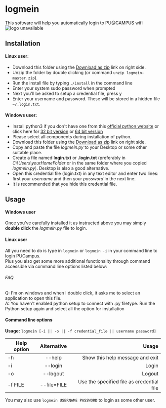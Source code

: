 logmein
=======

This software will help you automatically login to PU@CAMPUS wifi ![logo unavailable](http://physics.puchd.ac.in/events/exfor2011/includes/webimages/logo1-tr.png "PU @ Campus")  

Installation
------------

#### **Linux** user: 
* Download this folder using the [Download as zip][zip] link on right side.
* Unzip the folder by double clicking (or command `unzip logmein-master.zip`).
* Run the install file by typing `./install` in the command line
* Enter your system sudo password when prompted
* Next you'll be asked to setup a credential file, press y
* Enter your username and password. These will be stored in a hidden file `~/.login.txt`.

#### **Windows** user:
* Install python3 if you don't have one from this [official python website][python3] or click here for [32 bit version][32python34] or [64 bit version][64python34]
* Please select all components during installation of python.
* Download this folder using the [Download as zip][zip] link on right side.
* Copy and paste the file *logmein.py* to your Desktop or some other suitable place.
* Create a file named **login.txt** or **.login.txt** (preferably in *C:\Users\yourHomeFolder* or in the same folder where you copied *logmein.py*). Desktop is also a good alternative.
* Open this credential file (login.txt) in any text editor and enter two lines: first your *username* and then your *password* in the next line. 
* It is recommended that you hide this credential file.

Usage
-----

#### Windows user
Once you've carefully installed it as instructed above you may simply **double click** the *logmein.py* file to login.  

#### Linux user
All you need to do is type in `logmein` or `logmein -i` in your command line to login PUCampus.  
Plus you also get some more additional functionality through command accessible via command line options listed below:  

###### FAQ
Q: I'm on windows and when I double click, it asks me to select an application to open this file.  
A: You haven't enabled python setup to connect with .py filetype. Run the Python setup again and select all the option for installation  


#### Command line options
**Usage:** ```logmein [-i || -o || -f credential_file || username password] ```  

| **Help option** | **Alternative** | **Usage**                                 |
| -------------   |:-------------:  | -----:                                    |
| -h              | --help          | Show this help message and exit           |
| -i              | --login         | Login                                     |
| -o              | --logout        | Logout                                    |
| -f FILE         | --file=FILE     | Use the specified file as credential file |

You may also use `logmein USERNAME PASSWORD` to login as some other user.  


[zip]: https://github.com/shubhamchaudhary/logmein/archive/master.zip
[python3]: https://www.python.org/download/
[32python34]: https://www.python.org/ftp/python/3.4.2/python-3.4.2.msi
[64python34]: https://www.python.org/ftp/python/3.4.2/python-3.4.2.amd64.msi
